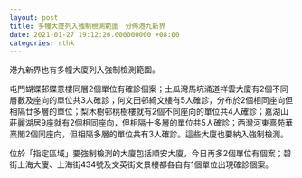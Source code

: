 ```yaml
---
layout: post
title: 多幢大廈列入強制檢測範圍　分佈港九新界
date: 2021-01-27 19:12:26.000000000 +08:00
categories: rthk
---
```


港九新界也有多幢大廈列入強制檢測範圍。

屯門蝴蝶邨蝶意樓同層2個單位有確診個案；土瓜灣馬坑涌道祥雲大廈有2個不同層數及座向的單位共3人確診；何文田邨綺文樓有5人確診，分布於2個相同座向但相隔廿多層的單位；梨木樹邨桃樹樓就有2個不同座向的單位共4人確診；嘉湖山莊麗湖居9座就有2個相同座向，但相隔十多層的單位共5人確診；西灣河東熹苑華熹閣2個同座向，但相隔多層的單位共有3人確診。這些大廈也要納入強制檢測。

位於「指定區域」要強制檢測的大廈包括順安大廈，今日再多2個單位有個案；碧街上海大廈、上海街434號及文英街文景樓都各自有1個單位出現確診個案。
